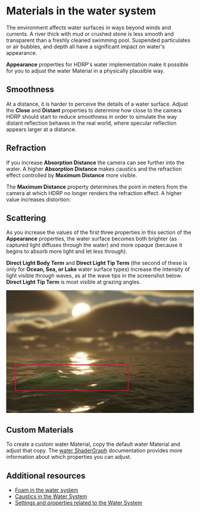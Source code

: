 
# Materials in the water system
The environment affects water surfaces in ways beyond winds and currents. A river thick with mud or crushed stone is less smooth and transparent than a freshly cleaned swimming pool. Suspended particulates or air bubbles, and depth all have a significant impact on water's appearance.

**Appearance** properties for HDRP's water implementation make it possible for you to adjust the water Material in a physically plausible way.

## Smoothness
At a distance, it is harder to perceive the details of a water surface. Adjust the **Close** and **Distant** properties to determine how close to the camera HDRP should start to reduce smoothness in order to simulate the way distant reflection behaves in the real world, where specular reflection appears larger at a distance.

## Refraction
If you increase **Absorption Distance** the camera can see further into the water. A higher **Absorption Distance** makes caustics and the refraction effect controlled by **Maximum Distance** more visible.

The **Maximum Distance** property determines the point in meters from the camera at which HDRP no longer renders the refraction effect. A higher value increases distortion.

## Scattering
As you increase the values of the first three properties in this section of the **Appearance** properties, the water surface becomes both brighter (as captured light diffuses through the water) and more opaque (because it begins to absorb more light and let less through).

**Direct Light Body Term** and **Direct Light Tip Term** (the second of these is only for **Ocean, Sea, or Lake** water surface types) increase the intensity of light visible through waves, as at the wave tips in the screenshot below. **Direct Light Tip Term** is most visible at grazing angles.

![](Images/watersystem-directlighttip.JPG)

## Custom Materials
To create a custom water Material, copy the default water Material and adjust that copy. The [water ShaderGraph](master-stack-water.md) documentation provides more information about which properties you can adjust.

## Additional resources
* [Foam in the water system](WaterSystem-foam.md)
* [Caustics in the Water System](WaterSystem-caustics.md)
* [Settings and properties related to the Water System](WaterSystem-Properties.md)
